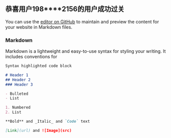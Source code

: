## 恭喜用户198****2156的用户成功过关

You can use the [editor on GitHub](https://github.com/zrh2126446/zrh2126446.github.io/edit/main/index.md) to maintain and preview the content for your website in Markdown files.

### Markdown

Markdown is a lightweight and easy-to-use syntax for styling your writing. It includes conventions for

```markdown
Syntax highlighted code block

# Header 1
## Header 2
### Header 3

- Bulleted
- List

1. Numbered
2. List

**Bold** and _Italic_ and `Code` text

[Link](url) and ![Image](src)
